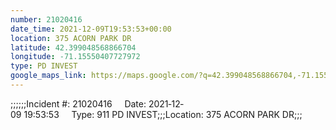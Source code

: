 ```yaml
---
number: 21020416
date_time: 2021-12-09T19:53:53+00:00
location: 375 ACORN PARK DR
latitude: 42.399048568866704
longitude: -71.15550407727972
type: PD INVEST
google_maps_link: https://maps.google.com/?q=42.399048568866704,-71.15550407727972
---
```


;;;;;;Incident #: 21020416     Date: 2021‐12‐09 19:53:53     Type: 911 PD INVEST;;;Location: 375 ACORN PARK DR;;;
